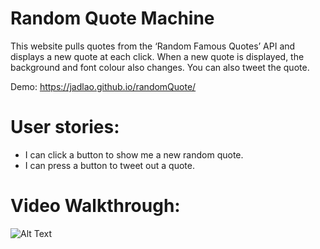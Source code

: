 # Random Quote Machine
This website pulls quotes from the ‘Random Famous Quotes’ API and displays a new quote at each click. When a new quote is displayed, the background and font colour also changes. You can also tweet the quote.

Demo: https://jadlao.github.io/randomQuote/

# User stories:
* I can click a button to show me a new random quote.
* I can press a button to tweet out a quote.

# Video Walkthrough:
![Alt Text](https://image.ibb.co/fBJgma/quotemachine.gif)
